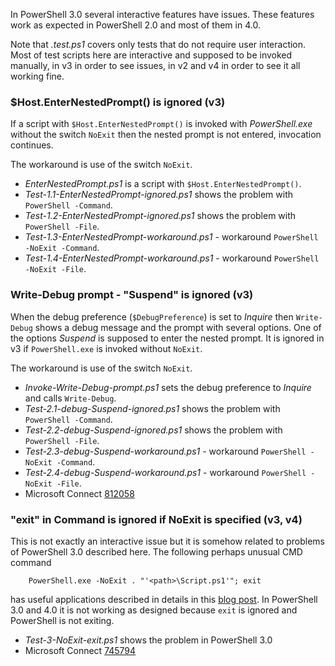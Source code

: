 
In PowerShell 3.0 several interactive features have issues.
These features work as expected in PowerShell 2.0 and most of them in 4.0.

Note that *.test.ps1* covers only tests that do not require user interaction.
Most of test scripts here are interactive and supposed to be invoked manually,
in v3 in order to see issues, in v2 and v4 in order to see it all working fine.

### $Host.EnterNestedPrompt() is ignored (v3)

If a script with `$Host.EnterNestedPrompt()` is invoked with *PowerShell.exe*
without the switch `NoExit` then the nested prompt is not entered, invocation
continues.

The workaround is use of the switch `NoExit`.

- *EnterNestedPrompt.ps1* is a script with `$Host.EnterNestedPrompt()`.
- *Test-1.1-EnterNestedPrompt-ignored.ps1* shows the problem with `PowerShell -Command`.
- *Test-1.2-EnterNestedPrompt-ignored.ps1* shows the problem with `PowerShell -File`.
- *Test-1.3-EnterNestedPrompt-workaround.ps1* - workaround `PowerShell -NoExit -Command`.
- *Test-1.4-EnterNestedPrompt-workaround.ps1* - workaround `PowerShell -NoExit -File`.

### Write-Debug prompt - "Suspend" is ignored (v3)

When the debug preference (`$DebugPreference`) is set to *Inquire* then
`Write-Debug` shows a debug message and the prompt with several options.
One of the options *Suspend* is supposed to enter the nested prompt.
It is ignored in v3 if `PowerShell.exe` is invoked without `NoExit`.

The workaround is use of the switch `NoExit`.

- *Invoke-Write-Debug-prompt.ps1* sets the debug preference to *Inquire* and calls `Write-Debug`.
- *Test-2.1-debug-Suspend-ignored.ps1* shows the problem with `PowerShell -Command`.
- *Test-2.2-debug-Suspend-ignored.ps1* shows the problem with `PowerShell -File`.
- *Test-2.3-debug-Suspend-workaround.ps1* - workaround `PowerShell -NoExit -Command`.
- *Test-2.4-debug-Suspend-workaround.ps1* - workaround `PowerShell -NoExit -File`.
- Microsoft Connect [812058](https://connect.microsoft.com/PowerShell/Feedback/Details/812058)

### "exit" in Command is ignored if NoExit is specified (v3, v4)

This is not exactly an interactive issue but it is somehow related to problems
of PowerShell 3.0 described here. The following perhaps unusual CMD command

```batchfile
    PowerShell.exe -NoExit . "'<path>\Script.ps1'"; exit
```

has useful applications described in details in this [blog post]. In PowerShell
3.0 and 4.0 it is not working as designed because `exit` is ignored and
PowerShell is not exiting.

- *Test-3-NoExit-exit.ps1* shows the problem in PowerShell 3.0
- Microsoft Connect [745794](https://connect.microsoft.com/PowerShell/Feedback/Details/745794)

[blog post]: http://nightroman.wordpress.com/2009/11/11/how-to-run-powershell-scripts-from-explorer/
